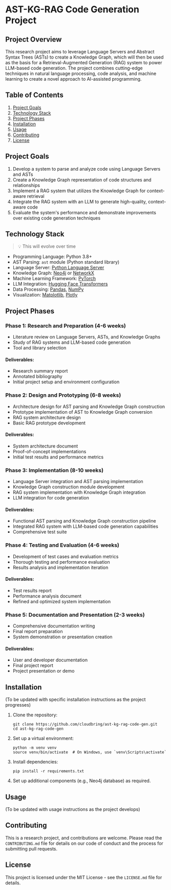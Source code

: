 # AST-KG-RAG Code Generation Project

## Project Overview

This research project aims to leverage Language Servers and Abstract Syntax Trees (ASTs) to create a Knowledge Graph, which will then be used as the basis for a Retrieval-Augmented Generation (RAG) system to power LLM-based code generation. The project combines cutting-edge techniques in natural language processing, code analysis, and machine learning to create a novel approach to AI-assisted programming.

## Table of Contents

1. [Project Goals](#project-goals)
2. [Technology Stack](#technology-stack)
3. [Project Phases](#project-phases)
4. [Installation](#installation)
5. [Usage](#usage)
6. [Contributing](#contributing)
7. [License](#license)

## Project Goals

1. Develop a system to parse and analyze code using Language Servers and ASTs
2. Create a Knowledge Graph representation of code structures and relationships
3. Implement a RAG system that utilizes the Knowledge Graph for context-aware retrieval
4. Integrate the RAG system with an LLM to generate high-quality, context-aware code
5. Evaluate the system's performance and demonstrate improvements over existing code generation techniques

## Technology Stack

> :bulb: This will evolve over time

- Programming Language: Python 3.8+
- AST Parsing: `ast` module (Python standard library)
- Language Server: [Python Language Server](https://github.com/python-lsp/python-lsp-server)
- Knowledge Graph: [Neo4j](https://neo4j.com/) or [NetworkX](https://networkx.org/)
- Machine Learning Framework: [PyTorch](https://pytorch.org/)
- LLM Integration: [Hugging Face Transformers](https://huggingface.co/transformers/)
- Data Processing: [Pandas](https://pandas.pydata.org/), [NumPy](https://numpy.org/)
- Visualization: [Matplotlib](https://matplotlib.org/), [Plotly](https://plotly.com/python/)

## Project Phases

### Phase 1: Research and Preparation (4-6 weeks)

- Literature review on Language Servers, ASTs, and Knowledge Graphs
- Study of RAG systems and LLM-based code generation
- Tool and library selection

#### Deliverables:
- Research summary report
- Annotated bibliography
- Initial project setup and environment configuration

### Phase 2: Design and Prototyping (6-8 weeks)

- Architecture design for AST parsing and Knowledge Graph construction
- Prototype implementation of AST to Knowledge Graph conversion
- RAG system architecture design
- Basic RAG prototype development

#### Deliverables:
- System architecture document
- Proof-of-concept implementations
- Initial test results and performance metrics

### Phase 3: Implementation (8-10 weeks)

- Language Server integration and AST parsing implementation
- Knowledge Graph construction module development
- RAG system implementation with Knowledge Graph integration
- LLM integration for code generation

#### Deliverables:
- Functional AST parsing and Knowledge Graph construction pipeline
- Integrated RAG system with LLM-based code generation capabilities
- Comprehensive test suite

### Phase 4: Testing and Evaluation (4-6 weeks)

- Development of test cases and evaluation metrics
- Thorough testing and performance evaluation
- Results analysis and implementation iteration

#### Deliverables:
- Test results report
- Performance analysis document
- Refined and optimized system implementation

### Phase 5: Documentation and Presentation (2-3 weeks)

- Comprehensive documentation writing
- Final report preparation
- System demonstration or presentation creation

#### Deliverables:
- User and developer documentation
- Final project report
- Project presentation or demo

## Installation

(To be updated with specific installation instructions as the project progresses)

1. Clone the repository:
   ```
   git clone https://github.com/cloudbring/ast-kg-rag-code-gen.git
   cd ast-kg-rag-code-gen
   ```

2. Set up a virtual environment:
   ```
   python -m venv venv
   source venv/bin/activate  # On Windows, use `venv\Scripts\activate`
   ```

3. Install dependencies:
   ```
   pip install -r requirements.txt
   ```

4. Set up additional components (e.g., Neo4j database) as required.

## Usage

(To be updated with usage instructions as the project develops)

## Contributing

This is a research project, and contributions are welcome. Please read the `CONTRIBUTING.md` file for details on our code of conduct and the process for submitting pull requests.

## License

This project is licensed under the MIT License - see the `LICENSE.md` file for details.
